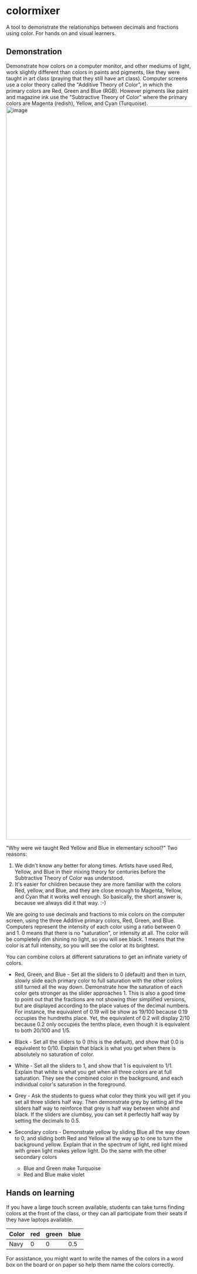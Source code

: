 # colormixer
A tool to demonstrate the relationships between decimals and fractions using color.  For hands on and visual learners.

## Demonstration
Demonstrate how colors on a computer monitor, and other mediums of light, work slightly different than colors in paints and pigments, like they were taught in art class (praying that they still have art class).  Computer screens use a color theory called the "Additive Theory of Color", in which the primary colors are Red, Green and Blue (RGB).  However pigments like paint and magazine ink use the "Subtractive Theory of Color" where the primary colors are Magenta (redish), Yellow, and Cyan (Turquoise).   
<img width="2000" height="2000" alt="image" src="https://github.com/user-attachments/assets/5b4b1a3c-1eed-4e33-b2bd-6b7838a4ef62" />

"Why were we taught Red Yellow and Blue in elementary school?"  Two reasons:
1) We didn't know any better for along times.  Artists have used Red, Yellow, and Blue in their mixing theory for centuries before the Subtractive Theory of Color was understood.
2) It's easier for children because they are more familiar with the colors Red, yellow, and Blue, and they are close enough to Magenta, Yellow, and Cyan that it works well enough.
So basically, the short answer is, because we always did it that way.  :-)

We are going to use decimals and fractions to mix colors on the computer screen, using the three Additive primary colors, Red, Green, and Blue.  Computers represent the intensity of each color using a ratio between 0 and 1.  0 means that there is no "saturation", or intensity at all.  The color will be completely dim shining no light, so you will see black.  1 means that the color is at full intensity, so you will see the color at its brightest.

You can combine colors at different saturations to get an infinate variety of colors.  

* Red, Green, and Blue - Set all the sliders to 0 (default) and then in turn, slowly slide each primary color to full saturation with the other colors still turned all the way down.  Demonstrate how the saturation of each color gets stronger as the slider approaches 1.  This is also a good time to point out that the fractions are not showing thier simplified versions, but are displayed according to the place values of the decimal numbers.  For instance, the equivalent of 0.19 will be show as 19/100 because 0.19 occupies the hundreths place.  Yet, the equivalent of 0.2 will display 2/10 because 0.2 only occupies the tenths place, even though it is equivalent to both 20/100 and 1/5.

* Black - Set all the sliders to 0 (this is the default), and show that 0.0 is equivalent to 0/10.  Explain that black is what you get when there is absolutely no saturation of color.

* White - Set all the sliders to 1, and show that 1 is equivalent to 1/1.  Explain that white is what you get when all three colors are at full saturation.  They see the combined color in the background, and each individual color's saturation in the foreground.  

* Grey - Ask the students to guess what color they think you will get if you set all three sliders half way.  Then demonstrate grey by setting all the sliders half way to reinforce that grey is half way between white and black.  If the sliders are clumbsy, you can set it perfectly half way by  setting the decimals to 0.5. 

* Secondary colors - Demonstrate yellow by sliding Blue all the way down to 0, and sliding both Red and Yellow all the way up to one to turn the background yellow.  Explain that in the spectrum of light, red light mixed with green light makes yellow light.  Do the same with the other secondary colors
  * Blue and Green make Turquoise
  * Red and Blue make violet

## Hands on learning
If you have a large touch screen available, students can take turns finding colors at the front of the class, or they can all participate from their seats if they have laptops available.  

Color|red|green|blue|
|-|-|-|-|
|Navy|0|0|0.5|


For assistance, you might want to write the names of the colors in a word box on the board or on paper so help them name the colors correctly.


